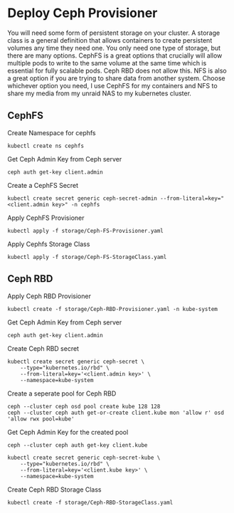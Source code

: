 # Deploy Ceph Provisioner 

You will need some form of persistent storage on your cluster. A storage class is a general definition that allows containers to create persistent volumes any time they need one. You only need one type of storage, but there are many options. CephFS is a great options that crucially will allow multiple pods to write to the same volume at the same time which is essential for fully scalable pods. Ceph RBD does not allow this. NFS is also a great option if you are trying to share data from another system. Choose whichever option you need, I use CephFS for my containers and NFS to share my media from my unraid NAS to my kubernetes cluster.

## CephFS 

Create Namespace for cephfs

```shell
kubectl create ns cephfs
```

Get Ceph Admin Key from Ceph server

```shell
ceph auth get-key client.admin
```

Create a CephFS Secret

```shell
kubectl create secret generic ceph-secret-admin --from-literal=key="<client.admin key>" -n cephfs
```

Apply CephFS Provisioner

```shell
kubectl apply -f storage/Ceph-FS-Provisioner.yaml
```

Apply Cephfs Storage Class

```shell
kubectl apply -f storage/Ceph-FS-StorageClass.yaml
```

## Ceph RBD

Apply Ceph RBD Provisioner

```shell
kubectl create -f storage/Ceph-RBD-Provisioner.yaml -n kube-system
```

Get Ceph Admin Key from Ceph server

```shell
ceph auth get-key client.admin
```

Create Ceph RBD secret

```shell
kubectl create secret generic ceph-secret \
    --type="kubernetes.io/rbd" \
    --from-literal=key='<client.admin key>' \
    --namespace=kube-system
```

Create a seperate pool for Ceph RBD

```shell
ceph --cluster ceph osd pool create kube 128 128
ceph --cluster ceph auth get-or-create client.kube mon 'allow r' osd 'allow rwx pool=kube'
```

Get Ceph Admin Key for the created pool

```shell
ceph --cluster ceph auth get-key client.kube
```

```shell
kubectl create secret generic ceph-secret-kube \
    --type="kubernetes.io/rbd" \
    --from-literal=key='<client.kube key>' \
    --namespace=kube-system
```

Create Ceph RBD Storage Class

```shell
kubectl create -f storage/Ceph-RBD-StorageClass.yaml
```